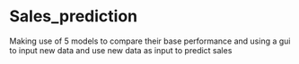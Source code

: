 # Sales_prediction
Making use of 5 models to compare their base performance and using a gui to input new data and use new data as input to predict sales

